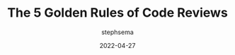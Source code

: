 ---
author: stephsema
date: 2022-04-27
draft: true
permalink: false
publisher: thepracticaldev
tags:
  - code-reviews
  - processes
  - quality
target_url: https://dev.to/stephsema/the-5-golden-rules-of-code-reviews-5bg0
title: The 5 Golden Rules of Code Reviews
---